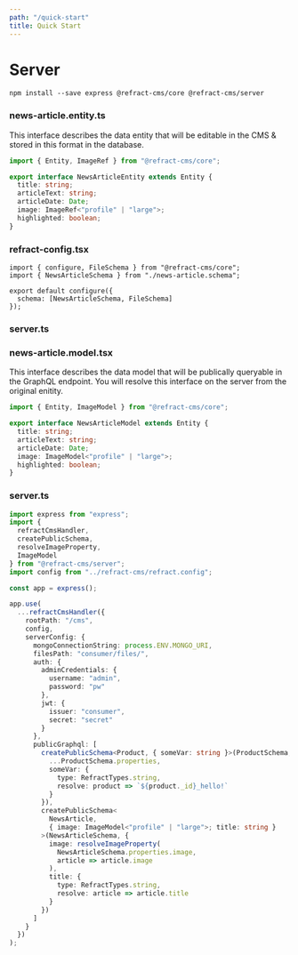 ```yaml
---
path: "/quick-start"
title: Quick Start
---
```


# Server

```
npm install --save express @refract-cms/core @refract-cms/server
```

### news-article.entity.ts

This interface describes the data entity that will be editable in the CMS & stored in this format in the database.

```ts
import { Entity, ImageRef } from "@refract-cms/core";

export interface NewsArticleEntity extends Entity {
  title: string;
  articleText: string;
  articleDate: Date;
  image: ImageRef<"profile" | "large">;
  highlighted: boolean;
}
```

### refract-config.tsx

```tsx
import { configure, FileSchema } from "@refract-cms/core";
import { NewsArticleSchema } from "./news-article.schema";

export default configure({
  schema: [NewsArticleSchema, FileSchema]
});
```

### server.ts

### news-article.model.tsx

This interface describes the data model that will be publically queryable in the GraphQL endpoint. You will resolve this interface on the server from the original enitity.

```ts
import { Entity, ImageModel } from "@refract-cms/core";

export interface NewsArticleModel extends Entity {
  title: string;
  articleText: string;
  articleDate: Date;
  image: ImageModel<"profile" | "large">;
  highlighted: boolean;
}
```

### server.ts

```ts
import express from "express";
import {
  refractCmsHandler,
  createPublicSchema,
  resolveImageProperty,
  ImageModel
} from "@refract-cms/server";
import config from "../refract-cms/refract.config";

const app = express();

app.use(
  ...refractCmsHandler({
    rootPath: "/cms",
    config,
    serverConfig: {
      mongoConnectionString: process.ENV.MONGO_URI,
      filesPath: "consumer/files/",
      auth: {
        adminCredentials: {
          username: "admin",
          password: "pw"
        },
        jwt: {
          issuer: "consumer",
          secret: "secret"
        }
      },
      publicGraphql: [
        createPublicSchema<Product, { someVar: string }>(ProductSchema, {
          ...ProductSchema.properties,
          someVar: {
            type: RefractTypes.string,
            resolve: product => `${product._id}_hello!`
          }
        }),
        createPublicSchema<
          NewsArticle,
          { image: ImageModel<"profile" | "large">; title: string }
        >(NewsArticleSchema, {
          image: resolveImageProperty(
            NewsArticleSchema.properties.image,
            article => article.image
          ),
          title: {
            type: RefractTypes.string,
            resolve: article => article.title
          }
        })
      ]
    }
  })
);
```
